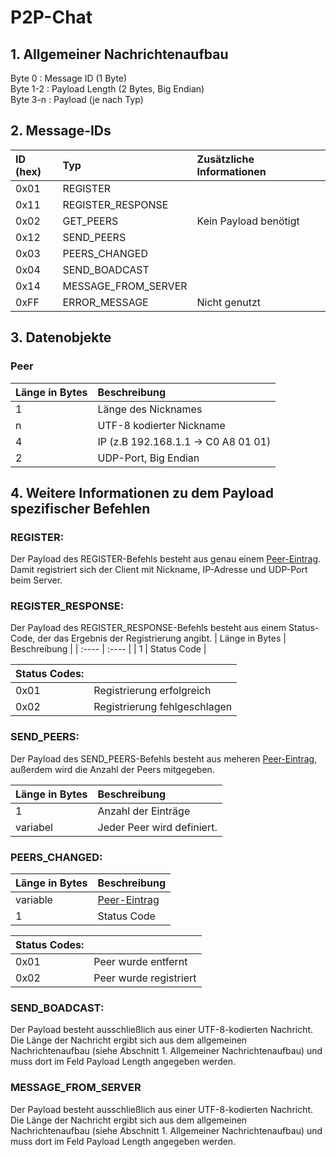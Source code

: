 # P2P-Chat

## **1\. Allgemeiner Nachrichtenaufbau**

Byte 0    : Message ID (1 Byte)  
Byte 1-2  : Payload Length (2 Bytes, Big Endian)  
Byte 3-n  : Payload (je nach Typ)

## **2\. Message-IDs**

| ID (hex) | Typ | Zusätzliche Informationen |
| :---- | :---- | :---- |
| 0x01 | REGISTER |  |
| 0x11 | REGISTER\_RESPONSE |  |
| 0x02 | GET\_PEERS | Kein Payload benötigt |
| 0x12 | SEND\_PEERS |  |
| 0x03 | PEERS\_CHANGED |  |
| 0x04 | SEND_BOADCAST |  |
| 0x14 | MESSAGE_FROM_SERVER |  |
| 0xFF | ERROR\_MESSAGE |  Nicht genutzt |

## **3\. Datenobjekte**
### Peer
| Länge in Bytes | Beschreibung |
| :---- | :---- |
| 1 | Länge des Nicknames |
| n | UTF-8 kodierter Nickname |
| 4 | IP (z.B 192.168.1.1 \-\> C0 A8 01 01\) |
| 2 | UDP-Port, Big Endian |

## **4\. Weitere Informationen zu dem Payload spezifischer Befehlen**

### REGISTER: 
Der Payload des REGISTER-Befehls besteht aus genau einem [Peer-Eintrag](#peer).
<br />
Damit registriert sich der Client mit Nickname, IP-Adresse und UDP-Port beim Server.

### REGISTER\_RESPONSE:
Der Payload des REGISTER_RESPONSE-Befehls besteht aus einem Status-Code, der das Ergebnis der Registrierung angibt.
| Länge in Bytes | Beschreibung |
| :---- | :---- |
| 1 | Status Code |

 

| Status Codes: |  |
| :---- | :---- |
| 0x01 | Registrierung erfolgreich |
| 0x02 | Registrierung fehlgeschlagen |

### SEND\_PEERS:
Der Payload des SEND_PEERS-Befehls besteht aus meheren [Peer-Eintrag](#peer), außerdem wird die Anzahl der Peers mitgegeben.

| Länge in Bytes | Beschreibung |
| :---- | :---- |
| 1 | Anzahl der Einträge |
| variabel | Jeder Peer wird definiert. |
 
### PEERS\_CHANGED:

| Länge in Bytes | Beschreibung |
| :---- | :---- |
| variable | [Peer-Eintrag](#peer) |
| 1 | Status Code |

| Status Codes: |  |
| :---- | :---- |
| 0x01 | Peer wurde entfernt |
| 0x02 | Peer wurde registriert |

### SEND_BOADCAST:
Der Payload besteht ausschließlich aus einer UTF-8-kodierten Nachricht.
Die Länge der Nachricht ergibt sich aus dem allgemeinen Nachrichtenaufbau (siehe Abschnitt 1. Allgemeiner Nachrichtenaufbau) und muss dort im Feld Payload Length angegeben werden.

### MESSAGE_FROM_SERVER
Der Payload besteht ausschließlich aus einer UTF-8-kodierten Nachricht.
Die Länge der Nachricht ergibt sich aus dem allgemeinen Nachrichtenaufbau (siehe Abschnitt 1. Allgemeiner Nachrichtenaufbau) und muss dort im Feld Payload Length angegeben werden.
